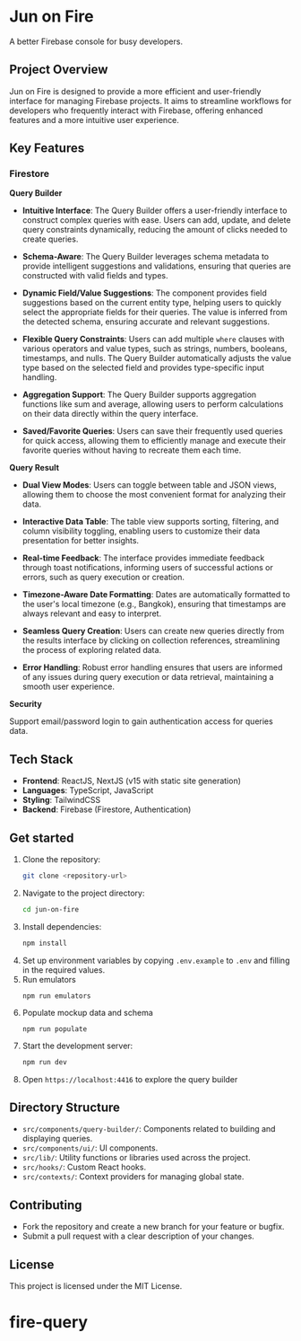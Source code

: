 # Jun on Fire

A better Firebase console for busy developers.

## Project Overview

Jun on Fire is designed to provide a more efficient and user-friendly interface for managing Firebase projects. It aims to streamline workflows for developers who frequently interact with Firebase, offering enhanced features and a more intuitive user experience.

## Key Features

### Firestore

**Query Builder**

- **Intuitive Interface**: The Query Builder offers a user-friendly interface to construct complex queries with ease. Users can add, update, and delete query constraints dynamically, reducing the amount of clicks needed to create queries.

- **Schema-Aware**: The Query Builder leverages schema metadata to provide intelligent suggestions and validations, ensuring that queries are constructed with valid fields and types.

- **Dynamic Field/Value Suggestions**: The component provides field suggestions based on the current entity type, helping users to quickly select the appropriate fields for their queries. The value is inferred from the detected schema, ensuring accurate and relevant suggestions.

- **Flexible Query Constraints**: Users can add multiple `where` clauses with various operators and value types, such as strings, numbers, booleans, timestamps, and nulls. The Query Builder automatically adjusts the value type based on the selected field and provides type-specific input handling.

- **Aggregation Support**: The Query Builder supports aggregation functions like sum and average, allowing users to perform calculations on their data directly within the query interface.

- **Saved/Favorite Queries**: Users can save their frequently used queries for quick access, allowing them to efficiently manage and execute their favorite queries without having to recreate them each time.

**Query Result**

- **Dual View Modes**: Users can toggle between table and JSON views, allowing them to choose the most convenient format for analyzing their data.

- **Interactive Data Table**: The table view supports sorting, filtering, and column visibility toggling, enabling users to customize their data presentation for better insights.

- **Real-time Feedback**: The interface provides immediate feedback through toast notifications, informing users of successful actions or errors, such as query execution or creation.

- **Timezone-Aware Date Formatting**: Dates are automatically formatted to the user's local timezone (e.g., Bangkok), ensuring that timestamps are always relevant and easy to interpret.

- **Seamless Query Creation**: Users can create new queries directly from the results interface by clicking on collection references, streamlining the process of exploring related data.

- **Error Handling**: Robust error handling ensures that users are informed of any issues during query execution or data retrieval, maintaining a smooth user experience.

**Security**

Support email/password login to gain authentication access for queries data.

## Tech Stack

- **Frontend**: ReactJS, NextJS (v15 with static site generation)
- **Languages**: TypeScript, JavaScript
- **Styling**: TailwindCSS
- **Backend**: Firebase (Firestore, Authentication)

## Get started

1. Clone the repository:
   ```bash
   git clone <repository-url>
   ```
2. Navigate to the project directory:
   ```bash
   cd jun-on-fire
   ```
3. Install dependencies:
   ```bash
   npm install
   ```
4. Set up environment variables by copying `.env.example` to `.env` and filling in the required values.
5. Run emulators
   ```
   npm run emulators
   ```
6. Populate mockup data and schema
   ```
   npm run populate
   ```
7. Start the development server:
   ```bash
   npm run dev
   ```
8. Open `https://localhost:4416` to explore the query builder

## Directory Structure

- `src/components/query-builder/`: Components related to building and displaying queries.
- `src/components/ui/`: UI components.
- `src/lib/`: Utility functions or libraries used across the project.
- `src/hooks/`: Custom React hooks.
- `src/contexts/`: Context providers for managing global state.

## Contributing

- Fork the repository and create a new branch for your feature or bugfix.
- Submit a pull request with a clear description of your changes.

## License

This project is licensed under the MIT License.
# fire-query
